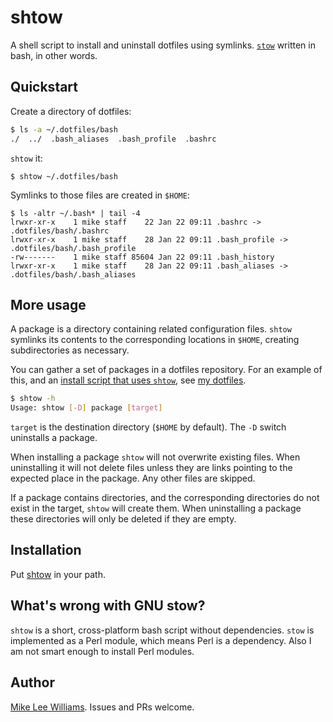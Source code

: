 # shtow

A shell script to install and uninstall dotfiles using symlinks.
[`stow`](https://www.gnu.org/software/stow/) written in bash, in other words.

## Quickstart

Create a directory of dotfiles:
```bash
$ ls -a ~/.dotfiles/bash
./  ../  .bash_aliases  .bash_profile  .bashrc
```
`shtow` it:
```
$ shtow ~/.dotfiles/bash
```
Symlinks to those files are created in `$HOME`:
```
$ ls -altr ~/.bash* | tail -4
lrwxr-xr-x    1 mike staff    22 Jan 22 09:11 .bashrc -> .dotfiles/bash/.bashrc
lrwxr-xr-x    1 mike staff    28 Jan 22 09:11 .bash_profile -> .dotfiles/bash/.bash_profile
-rw-------    1 mike staff 85604 Jan 22 09:11 .bash_history
lrwxr-xr-x    1 mike staff    28 Jan 22 09:11 .bash_aliases -> .dotfiles/bash/.bash_aliases
```

## More usage

A package is a directory containing related configuration files. `shtow`
symlinks its contents to the corresponding locations in `$HOME`, creating
subdirectories as necessary.

You can gather a set of packages in a dotfiles repository. For an example of
this, and an [install script that uses
`shtow`](https://github.com/williamsmj/dotfiles/blob/master/install.sh), see
[my dotfiles](https://github.com/williamsmj/dotfiles).

```bash
$ shtow -h
Usage: shtow [-D] package [target]
```

`target` is the destination directory (`$HOME` by default). The `-D` switch
uninstalls a package.

When installing a package `shtow` will not overwrite existing files. When
uninstalling it will not delete files unless they are links pointing to the
expected place in the package. Any other files are skipped.

If a package contains directories, and the corresponding directories do not
exist in the target, `shtow` will create them. When uninstalling a package
these directories will only be deleted if they are empty.

## Installation

Put [shtow](https://raw.githubusercontent.com/williamsmj/shtow/master/shtow) in
your path.

## What's wrong with GNU stow?

`shtow` is a short, cross-platform bash script without dependencies. `stow` is
implemented as a Perl module, which means Perl is a dependency. Also I am not
smart enough to install Perl modules.

## Author

[Mike Lee Williams](http://mike.place). Issues and PRs welcome.
